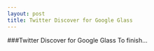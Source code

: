 ```yaml
---
layout: post
title: Twitter Discover for Google Glass
---
```


###Twitter Discover for Google Glass
To finish...